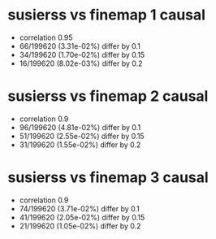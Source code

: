 # susierss vs finemap  1 causal

- correlation 0.95
- 66/199620 (3.31e-02%) differ by 0.1
- 34/199620 (1.70e-02%) differ by 0.15
- 16/199620 (8.02e-03%) differ by 0.2


# susierss vs finemap  2 causal

- correlation 0.9
- 96/199620 (4.81e-02%) differ by 0.1
- 51/199620 (2.55e-02%) differ by 0.15
- 31/199620 (1.55e-02%) differ by 0.2


# susierss vs finemap  3 causal

- correlation 0.9
- 74/199620 (3.71e-02%) differ by 0.1
- 41/199620 (2.05e-02%) differ by 0.15
- 21/199620 (1.05e-02%) differ by 0.2



